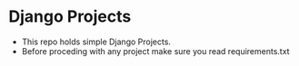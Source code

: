 # Django Projects

- This repo holds simple Django Projects. 
- Before proceding with any project make sure you read requirements.txt
